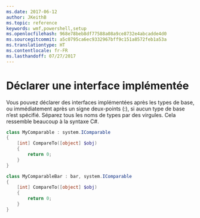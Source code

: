 ```yaml
---
ms.date: 2017-06-12
author: JKeithB
ms.topic: reference
keywords: wmf,powershell,setup
ms.openlocfilehash: 968e78beb8df77588a08a9ce8732e4abcadde4d0
ms.sourcegitcommit: a5c0795ca6ec9332967bff9c151a8572feb1a53a
ms.translationtype: HT
ms.contentlocale: fr-FR
ms.lasthandoff: 07/27/2017
---
```

# <a name="declare-implemented-interface"></a>Déclarer une interface implémentée

Vous pouvez déclarer des interfaces implémentées après les types de base, ou immédiatement après un signe deux-points (:), si aucun type de base n’est spécifié. Séparez tous les noms de types par des virgules. Cela ressemble beaucoup à la syntaxe C#.

```powershell
class MyComparable : system.IComparable
{
    [int] CompareTo([object] $obj)
    {
        return 0;
    }
}

class MyComparableBar : bar, system.IComparable
{
    [int] CompareTo([object] $obj)
    {
        return 0;
    }
}
```

